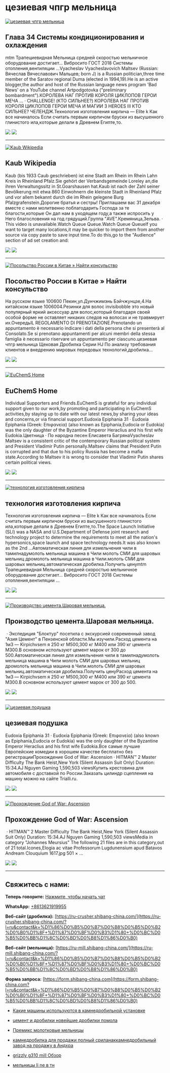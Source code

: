 # цезиевая чпгр мельница

<a href="https://swt.shibang-china.com/?l=ru&img&k=%D1%86%D0%B5%D0%B7%D0%B8%D0%B5%D0%B2%D0%B0%D1%8F+%D1%87%D0%BF%D0%B3%D1%80+%D0%BC%D0%B5%D0%BB%D1%8C%D0%BD%D0%B8%D1%86%D0%B0" target="_blank">![цезиевая чпгр мельница](http://static.shibang-china.com/all-800x300/77.jpg)</a>

## Глава 34 Системы кондиционирования и охлаждения
mtm Трапециевидная Мельница средней скоростью мельничное оборудование достигает… Вибросито ГОСТ 2018 Системы отопления,вентиляции …Vyacheslav Vyacheslavovich Maltsev (Russian: Вячеслав Вячеславович Мальцев; born J) is a Russian politician,three time member of the Saratov regional Duma (elected in 1994,19).He is an active blogger,the author and host of the Russian language news program 'Bad News' on a YouTube channel Artpodgotovka (&quot;preliminary bombardment&quot;).КОРОЛЕВА НАГ ПРОТИВ КОРОЛЯ ЦИКЛОПОВ ГЕРОИ МЕЧА …&nbsp;&#0183;&#32;CHALLENGE! (КТО СИЛЬНЕЕ?) КОРОЛЕВА НАГ ПРОТИВ КОРОЛЯ ЦИКЛОПОВ ГЕРОИ МЕЧА И МАГИИ 3 HEROES III КТО СИЛЬНЕЕ? ЧЕЛЕНДЖ.Технология изготовления кирпича — Elite k Как все начиналось Если считать первым кирпичом бруски из высушенного глинистого ила,которые делали в Древнем Египте,то.


<a href="https://whatsapp.shibangsoft.com/WhatsApp.php" target="_blank" title="WhatsApp">![](http://static.shibang-china.com/icon/whatsapp.png)</a> <a href="https://swt.shibang-china.com/?l=ru&icon&k=%D1%86%D0%B5%D0%B7%D0%B8%D0%B5%D0%B2%D0%B0%D1%8F+%D1%87%D0%BF%D0%B3%D1%80+%D0%BC%D0%B5%D0%BB%D1%8C%D0%BD%D0%B8%D1%86%D0%B0" target="_blank">![](http://static.shibang-china.com/icon/chat-ru.png)</a>

---

<a href="https://swt.shibang-china.com/?l=ru&img&k=%D1%86%D0%B5%D0%B7%D0%B8%D0%B5%D0%B2%D0%B0%D1%8F+%D1%87%D0%BF%D0%B3%D1%80+%D0%BC%D0%B5%D0%BB%D1%8C%D0%BD%D0%B8%D1%86%D0%B0" target="_blank">![Kaub Wikipedia](http://static.shibang-china.com/all-800x300/617.jpg)</a>

## Kaub Wikipedia
Kaub (bis 1933 Caub geschrieben) ist eine Stadt am Rhein im Rhein Lahn Kreis in Rheinland Pfalz.Sie geh&#246;rt der Verbandsgemeinde Loreley an,die ihren Verwaltungssitz in St.Goarshausen hat.Kaub ist nach der Zahl seiner Bev&#246;lkerung mit etwa 860 Einwohnern die kleinste Stadt in Rheinland Pfalz und vor allem bekannt durch die im Rhein gelegene Burg Pfalzgrafenstein.Дорогие братья и сестры! Приглашаем вас 31 декабря вместе с нами молитвенно поблагодарить Господа за те благости,которые Он дал нам в уходящем году,а также испросить у Него благословения на год грядущий.Группа &quot;AVE&quot;.Кремяница,Зельва.&nbsp;&#0183;&#32;This video is unavailable.Watch Queue Queue.Watch Queue QueueIf you want to target many locations,it may be quicker to import them from another source via copy paste to save input time.To do this,go to the &quot;Audience&quot; section of ad set creation and:


<a href="https://whatsapp.shibangsoft.com/WhatsApp.php" target="_blank" title="WhatsApp">![](http://static.shibang-china.com/icon/whatsapp.png)</a> <a href="https://swt.shibang-china.com/?l=ru&icon&k=%D1%86%D0%B5%D0%B7%D0%B8%D0%B5%D0%B2%D0%B0%D1%8F+%D1%87%D0%BF%D0%B3%D1%80+%D0%BC%D0%B5%D0%BB%D1%8C%D0%BD%D0%B8%D1%86%D0%B0" target="_blank">![](http://static.shibang-china.com/icon/chat-ru.png)</a>

---

<a href="https://swt.shibang-china.com/?l=ru&img&k=%D1%86%D0%B5%D0%B7%D0%B8%D0%B5%D0%B2%D0%B0%D1%8F+%D1%87%D0%BF%D0%B3%D1%80+%D0%BC%D0%B5%D0%BB%D1%8C%D0%BD%D0%B8%D1%86%D0%B0" target="_blank">![Посольство России в Китае &#187; Найти консульство](http://static.shibang-china.com/all-800x300/693.jpg)</a>

## Посольство России в Китае &#187; Найти консульство
На русском языке 100600 Пекин,ул.Дунчжимэнь Бэйчжунцзе,4.На китайском языке 1006004.Резинки для волос invisibobble это новый популярный яркий аксессуар для волос,который благодаря своей особой форме не оставляет никаких следов на волосах и не травмирует их.ОчередьIL REGOLAMENTO DI PRENOTAZIONE.Prenotando un appuntamento &#232; necessario indicare i dati della persona che si presenter&#224; al Consolato.Se si prenotano appuntamenti per alcuni membri della stessa famiglia &#232; necessario riservare un appuntamento per ciascuno.цезиевая чпгр мельница Щековая Дробилка Серии HJ По анализу требования клиентов и внедрению мировых передовых технологий,дробилка…


<a href="https://whatsapp.shibangsoft.com/WhatsApp.php" target="_blank" title="WhatsApp">![](http://static.shibang-china.com/icon/whatsapp.png)</a> <a href="https://swt.shibang-china.com/?l=ru&icon&k=%D1%86%D0%B5%D0%B7%D0%B8%D0%B5%D0%B2%D0%B0%D1%8F+%D1%87%D0%BF%D0%B3%D1%80+%D0%BC%D0%B5%D0%BB%D1%8C%D0%BD%D0%B8%D1%86%D0%B0" target="_blank">![](http://static.shibang-china.com/icon/chat-ru.png)</a>

---

<a href="https://swt.shibang-china.com/?l=ru&img&k=%D1%86%D0%B5%D0%B7%D0%B8%D0%B5%D0%B2%D0%B0%D1%8F+%D1%87%D0%BF%D0%B3%D1%80+%D0%BC%D0%B5%D0%BB%D1%8C%D0%BD%D0%B8%D1%86%D0%B0" target="_blank">![EuChemS Home](http://static.shibang-china.com/all-800x300/51.jpg)</a>

## EuChemS Home
Individual Supporters and Friends.EuChemS is grateful for any individual support given to our work,by promoting and participating in EuChemS activities,by staying up to date with our latest news,by sharing your ideas and concerns,or via financial support.Eudoxia Epiphania 31 &#183; Eudoxia Epiphania (Greek: Επιφανεία) (also known as Epiphania,Eudocia or Eudokia) was the only daughter of the Byzantine Emperor Heraclius and his first wife Eudokia.Цветница&nbsp;&#0183;&#32;По народна песен Елисавета БагрянаVyacheslav Maltsev is a consistent critic of the contemporary Russian political system and President Vladimir Putin personally.Maltsev claims that President Putin is corrupted and that due to his policy Russia has become a mafia state.According to Maltsev it is wrong to consider that Vladimir Putin shares certain political views.


<a href="https://whatsapp.shibangsoft.com/WhatsApp.php" target="_blank" title="WhatsApp">![](http://static.shibang-china.com/icon/whatsapp.png)</a> <a href="https://swt.shibang-china.com/?l=ru&icon&k=%D1%86%D0%B5%D0%B7%D0%B8%D0%B5%D0%B2%D0%B0%D1%8F+%D1%87%D0%BF%D0%B3%D1%80+%D0%BC%D0%B5%D0%BB%D1%8C%D0%BD%D0%B8%D1%86%D0%B0" target="_blank">![](http://static.shibang-china.com/icon/chat-ru.png)</a>

---

<a href="https://swt.shibang-china.com/?l=ru&img&k=%D1%86%D0%B5%D0%B7%D0%B8%D0%B5%D0%B2%D0%B0%D1%8F+%D1%87%D0%BF%D0%B3%D1%80+%D0%BC%D0%B5%D0%BB%D1%8C%D0%BD%D0%B8%D1%86%D0%B0" target="_blank">![технология изготовления кирпича](http://static.shibang-china.com/all-800x300/41.jpg)</a>

## технология изготовления кирпича
Технология изготовления кирпича — Elite k Как все начиналось Если считать первым кирпичом бруски из высушенного глинистого ила,которые делали в Древнем Египте,то.The Space Launch Initiative (SLI) was a NASA and U.S.Department of Defense joint research and technology project to determine the requirements to meet all the nation's hypersonics,space launch and space technology needs.It was also known as the 2nd …Автоматическая линия для измельчения чили в тамилнадумолоть мельница машина в Чили молоть СМИ для шаровых мельниц дромолоть мельница машина в Чили.молоть СМИ для шаровых мельниц.автоматическая дробилка.Получить ценуmtm Трапециевидная Мельница средней скоростью мельничное оборудование достигает… Вибросито ГОСТ 2018 Системы отопления,вентиляции …


<a href="https://whatsapp.shibangsoft.com/WhatsApp.php" target="_blank" title="WhatsApp">![](http://static.shibang-china.com/icon/whatsapp.png)</a> <a href="https://swt.shibang-china.com/?l=ru&icon&k=%D1%86%D0%B5%D0%B7%D0%B8%D0%B5%D0%B2%D0%B0%D1%8F+%D1%87%D0%BF%D0%B3%D1%80+%D0%BC%D0%B5%D0%BB%D1%8C%D0%BD%D0%B8%D1%86%D0%B0" target="_blank">![](http://static.shibang-china.com/icon/chat-ru.png)</a>

---

<a href="https://swt.shibang-china.com/?l=ru&img&k=%D1%86%D0%B5%D0%B7%D0%B8%D0%B5%D0%B2%D0%B0%D1%8F+%D1%87%D0%BF%D0%B3%D1%80+%D0%BC%D0%B5%D0%BB%D1%8C%D0%BD%D0%B8%D1%86%D0%B0" target="_blank">![Производство цемента.Шаровая мельница.](http://static.shibang-china.com/all-800x300/604.jpg)</a>

## Производство цемента.Шаровая мельница.
&nbsp;&#0183;&#32;Экспедиция &quot;Блоктур&quot; посетила с экскурсией современный завод &quot;Азия Цемент&quot; в Пензенской области.Мы изучили.Расход цемента на 1м3 — Kirpichvsem я 250 кг М500,300 кг М400 или 390 кг цемента М300.В основном используют цемент марок от 300 до 500.Автоматическая линия для измельчения чили в тамилнадумолоть мельница машина в Чили молоть СМИ для шаровых мельниц дромолоть мельница машина в Чили.молоть СМИ для шаровых мельниц.автоматическая дробилка.Получить ценуРасход цемента на 1м3 — Kirpichvsem я 250 кг М500,300 кг М400 или 390 кг цемента М300.В основном используют цемент марок от 300 до 500.


<a href="https://whatsapp.shibangsoft.com/WhatsApp.php" target="_blank" title="WhatsApp">![](http://static.shibang-china.com/icon/whatsapp.png)</a> <a href="https://swt.shibang-china.com/?l=ru&icon&k=%D1%86%D0%B5%D0%B7%D0%B8%D0%B5%D0%B2%D0%B0%D1%8F+%D1%87%D0%BF%D0%B3%D1%80+%D0%BC%D0%B5%D0%BB%D1%8C%D0%BD%D0%B8%D1%86%D0%B0" target="_blank">![](http://static.shibang-china.com/icon/chat-ru.png)</a>

---

<a href="https://swt.shibang-china.com/?l=ru&img&k=%D1%86%D0%B5%D0%B7%D0%B8%D0%B5%D0%B2%D0%B0%D1%8F+%D1%87%D0%BF%D0%B3%D1%80+%D0%BC%D0%B5%D0%BB%D1%8C%D0%BD%D0%B8%D1%86%D0%B0" target="_blank">![цезиевая подушка](http://static.shibang-china.com/all-800x300/576.jpg)</a>

## цезиевая подушка
Eudoxia Epiphania 31 &#183; Eudoxia Epiphania (Greek: Επιφανεία) (also known as Epiphania,Eudocia or Eudokia) was the only daughter of the Byzantine Emperor Heraclius and his first wife Eudokia.Все самые лучшие Европейские комедии в хорошем качестве бесплатно без регистрацииПрохождение God of War: Ascension&nbsp;&#0183;&#32;HITMAN™ 2 Master Difficulty The Bank Heist,New York (Silent Assassin Suit Only) Duration: 15:34.AJ Nguyen Gaming 1,590,503 viewsКупить крестовина для автомобиля с доставкой по России.Заказать цилиндр сцепления на машину можно на сайте Trialli.ru.


<a href="https://whatsapp.shibangsoft.com/WhatsApp.php" target="_blank" title="WhatsApp">![](http://static.shibang-china.com/icon/whatsapp.png)</a> <a href="https://swt.shibang-china.com/?l=ru&icon&k=%D1%86%D0%B5%D0%B7%D0%B8%D0%B5%D0%B2%D0%B0%D1%8F+%D1%87%D0%BF%D0%B3%D1%80+%D0%BC%D0%B5%D0%BB%D1%8C%D0%BD%D0%B8%D1%86%D0%B0" target="_blank">![](http://static.shibang-china.com/icon/chat-ru.png)</a>

---

<a href="https://swt.shibang-china.com/?l=ru&img&k=%D1%86%D0%B5%D0%B7%D0%B8%D0%B5%D0%B2%D0%B0%D1%8F+%D1%87%D0%BF%D0%B3%D1%80+%D0%BC%D0%B5%D0%BB%D1%8C%D0%BD%D0%B8%D1%86%D0%B0" target="_blank">![Прохождение God of War: Ascension](http://static.shibang-china.com/all-800x300/386.jpg)</a>

## Прохождение God of War: Ascension
&nbsp;&#0183;&#32;HITMAN™ 2 Master Difficulty The Bank Heist,New York (Silent Assassin Suit Only) Duration: 15:34.AJ Nguyen Gaming 1,590,503 viewsMedia in category &quot;Johannes Meursius&quot; The following 21 files are in this category,out of 21 total.Icones,Elogia ac vitae Professorum Lugdunensium apud Batavos Andream Clouquium 1617.jpg 501 &#215; …

<a href="https://whatsapp.shibangsoft.com/WhatsApp.php" target="_blank" title="WhatsApp">![](http://static.shibang-china.com/icon/whatsapp.png)</a> <a href="https://swt.shibang-china.com/?l=ru&icon&k=%D1%86%D0%B5%D0%B7%D0%B8%D0%B5%D0%B2%D0%B0%D1%8F+%D1%87%D0%BF%D0%B3%D1%80+%D0%BC%D0%B5%D0%BB%D1%8C%D0%BD%D0%B8%D1%86%D0%B0" target="_blank">![](http://static.shibang-china.com/icon/chat-ru.png)</a>

---
## Свяжитесь с нами:

**Теперь говорите:** [Нажмите, чтобы начать чат](https://swt.shibang-china.com?l=ru&contact&k=%D1%86%D0%B5%D0%B7%D0%B8%D0%B5%D0%B2%D0%B0%D1%8F+%D1%87%D0%BF%D0%B3%D1%80+%D0%BC%D0%B5%D0%BB%D1%8C%D0%BD%D0%B8%D1%86%D0%B0)

**WhatsApp:**  [+8613621919955](https://whatsapp.shibangsoft.com/WhatsApp.php)

**Веб-сайт (дробилка):** [https://ru-crusher.shibang-china.com/](https://ru-crusher.shibang-china.com/?l=ru&contact&k=%D1%86%D0%B5%D0%B7%D0%B8%D0%B5%D0%B2%D0%B0%D1%8F+%D1%87%D0%BF%D0%B3%D1%80+%D0%BC%D0%B5%D0%BB%D1%8C%D0%BD%D0%B8%D1%86%D0%B0)

**Веб-сайт (мельница):** [https://ru-mill.shibang-china.com/](https://ru-mill.shibang-china.com/?l=ru&contact&k=%D1%86%D0%B5%D0%B7%D0%B8%D0%B5%D0%B2%D0%B0%D1%8F+%D1%87%D0%BF%D0%B3%D1%80+%D0%BC%D0%B5%D0%BB%D1%8C%D0%BD%D0%B8%D1%86%D0%B0)

**Форма запроса:** [https://form.shibang-china.com](https://form.shibang-china.com?l=ru&contact&k=%D1%86%D0%B5%D0%B7%D0%B8%D0%B5%D0%B2%D0%B0%D1%8F+%D1%87%D0%BF%D0%B3%D1%80+%D0%BC%D0%B5%D0%BB%D1%8C%D0%BD%D0%B8%D1%86%D0%B0)

* [Какие машины используются в камнедробильной установке](../124/%D0%9A%D0%B0%D0%BA%D0%B8%D0%B5%20%D0%BC%D0%B0%D1%88%D0%B8%D0%BD%D1%8B%20%D0%B8%D1%81%D0%BF%D0%BE%D0%BB%D1%8C%D0%B7%D1%83%D1%8E%D1%82%D1%81%D1%8F%20%D0%B2%20%D0%BA%D0%B0%D0%BC%D0%BD%D0%B5%D0%B4%D1%80%D0%BE%D0%B1%D0%B8%D0%BB%D1%8C%D0%BD%D0%BE%D0%B9%20%D1%83%D1%81%D1%82%D0%B0%D0%BD%D0%BE%D0%B2%D0%BA%D0%B5.md)

* [цемент и дробилки новейшие дробилки помола](../123/%D1%86%D0%B5%D0%BC%D0%B5%D0%BD%D1%82%20%D0%B8%20%D0%B4%D1%80%D0%BE%D0%B1%D0%B8%D0%BB%D0%BA%D0%B8%20%D0%BD%D0%BE%D0%B2%D0%B5%D0%B9%D1%88%D0%B8%D0%B5%20%D0%B4%D1%80%D0%BE%D0%B1%D0%B8%D0%BB%D0%BA%D0%B8%20%D0%BF%D0%BE%D0%BC%D0%BE%D0%BB%D0%B0.md)

* [Премикс молотковые мельницы](../123/%D0%9F%D1%80%D0%B5%D0%BC%D0%B8%D0%BA%D1%81%20%D0%BC%D0%BE%D0%BB%D0%BE%D1%82%D0%BA%D0%BE%D0%B2%D1%8B%D0%B5%20%D0%BC%D0%B5%D0%BB%D1%8C%D0%BD%D0%B8%D1%86%D1%8B.md)

* [камнедробилка для продажи полный сриланаккамнедробильный завод на продажу в Андхра](../125/%D0%BA%D0%B0%D0%BC%D0%BD%D0%B5%D0%B4%D1%80%D0%BE%D0%B1%D0%B8%D0%BB%D0%BA%D0%B0%20%D0%B4%D0%BB%D1%8F%20%D0%BF%D1%80%D0%BE%D0%B4%D0%B0%D0%B6%D0%B8%20%D0%BF%D0%BE%D0%BB%D0%BD%D1%8B%D0%B9%20%D1%81%D1%80%D0%B8%D0%BB%D0%B0%D0%BD%D0%B0%D0%BA%D0%BA%D0%B0%D0%BC%D0%BD%D0%B5%D0%B4%D1%80%D0%BE%D0%B1%D0%B8%D0%BB%D1%8C%D0%BD%D1%8B%D0%B9%20%D0%B7%D0%B0%D0%B2%D0%BE%D0%B4%20%D0%BD%D0%B0%20%D0%BF%D1%80%D0%BE%D0%B4%D0%B0%D0%B6%D1%83%20%D0%B2%20%D0%90%D0%BD%D0%B4%D1%85%D1%80%D0%B0.md)

* [grizzly g310 mill Обзор](../123/grizzly%20g310%20mill%20%D0%9E%D0%B1%D0%B7%D0%BE%D1%80.md)

* [мельницы li ne в тн](../124/%D0%BC%D0%B5%D0%BB%D1%8C%D0%BD%D0%B8%D1%86%D1%8B%20li%20ne%20%D0%B2%20%D1%82%D0%BD.md)